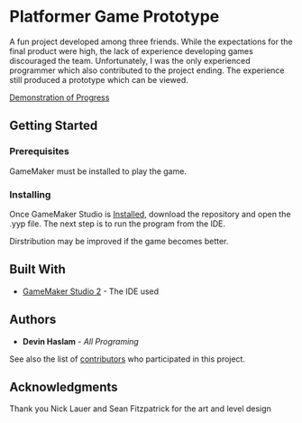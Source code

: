 # Platformer Game Prototype

A fun project developed among three friends. While the expectations for the final product were high, the lack of experience developing games discouraged the team. Unfortunately, I was the only experienced programmer which also contributed to the project ending. The experience still produced a prototype which can be viewed.

[Demonstration of Progress](https://www.youtube.com/watch?v=evs8kFAagmE)

## Getting Started

### Prerequisites

GameMaker must be installed to play the game.

### Installing

Once GameMaker Studio is [Installed](https://www.yoyogames.com/get), download the repository and open the .yyp file. The next step is to run the program from the IDE. 

Dirstribution may be improved if the game becomes better. 


## Built With

* [GameMaker Studio 2](https://docs2.yoyogames.com/source/_build/index.html) - The IDE used

## Authors

* **Devin Haslam** - *All Programing*

See also the list of [contributors](https://github.com/dhasl002/SideProject-PlatformerGame/graphs/contributors) who participated in this project.

## Acknowledgments

Thank you Nick Lauer and Sean Fitzpatrick for the art and level design
